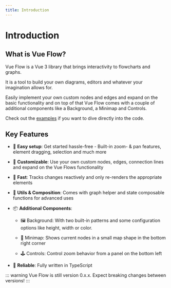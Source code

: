 ```yaml
---
title: Introduction
---
```


# Introduction

## What is Vue Flow?

Vue Flow is a Vue 3 library that brings interactivity to flowcharts and graphs.

It is a tool to build your own diagrams, editors and whatever your imagination allows for.

Easily implement your own custom nodes and edges and expand on the basic functionality and on top of that Vue Flow comes
with a couple of additional components like a Background, a Minimap and Controls.

Check out the [examples](/examples/) if you want to dive directly into the code.

## Key Features

- 👶 __Easy setup__: Get started hassle-free - Built-in zoom- & pan features, element dragging, selection and much more

- 🎨 __Customizable__: Use your own custom nodes, edges, connection lines and expand on the Vue Flows functionality

- 🚀 __Fast__: Tracks changes reactively and only re-renders the appropriate elements

- 🧲 __Utils & Composition__: Comes with graph helper and state composable functions for advanced uses

- 📦 __Additional Components__:

  - 🖼 Background: With two built-in patterns and some configuration options like height, width or color.

  - 🧭 Minimap: Shows current nodes in a small map shape in the bottom right corner

  - 🕹 Controls: Control zoom behavior from a panel on the bottom left

- 🦾 __Reliable__: Fully written in TypeScript

::: warning Vue Flow is still version 0.x.x.
Expect breaking changes between versions!
:::
